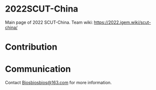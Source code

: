 # 2022SCUT-China
Main page of 2022 SCUT-China. 
Team wiki: https://2022.igem.wiki/scut-china/

# Contribution

# Communication
Contact Biosbiosbios@163.com for more information. 
